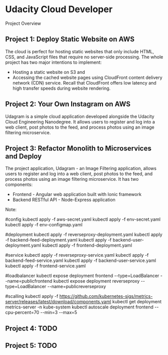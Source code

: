 # Udacity Cloud Developer

Project Overview

## Project 1: Deploy Static Website on AWS

The cloud is perfect for hosting static websites that only include HTML, CSS, and JavaScript files that require no server-side processing. The whole project has two major intentions to implement:
- Hosting a static website on S3 and
- Accessing the cached website pages using CloudFront content delivery network (CDN) service. Recall that CloudFront offers low latency and high transfer speeds during website rendering.

## Project 2: Your Own Instagram on AWS

Udagram is a simple cloud application developed alongside the Udacity Cloud Engineering Nanodegree. It allows users to register and log into a web client, post photos to the feed, and process photos using an image filtering microservice.

## Project 3: Refactor Monolith to Microservices and Deploy

The project application, Udagram - an Image Filtering application, allows users to register and log into a web client, post photos to the feed, and process photos using an image filtering microservice. It has two components:
- Frontend - Angular web application built with Ionic framework
- Backend RESTful API - Node-Express application

Note:

#config
kubectl apply -f aws-secret.yaml
kubectl apply -f env-secret.yaml
kubectl apply -f env-configmap.yaml

#deployment
kubectl apply -f reverseproxy-deployment.yaml
kubectl apply -f backend-feed-deployment.yaml
kubectl apply -f backend-user-deployment.yaml
kubectl apply -f frontend-deployment.yaml

#service
kubectl apply -f reverseproxy-service.yaml
kubectl apply -f backend-feed-service.yaml
kubectl apply -f backend-user-service.yaml
kubectl apply -f frontend-service.yaml

#loadbalancer
kubectl expose deployment frontend --type=LoadBalancer --name=publicfrontend
kubectl expose deployment reverseproxy --type=LoadBalancer --name=publicreverseproxy

#scalling
kubectl apply -f https://github.com/kubernetes-sigs/metrics-server/releases/latest/download/components.yaml
kubectl get deployment metrics-server -n kube-system
kubectl autoscale deployment frontend --cpu-percent=70 --min=3 --max=5

## Project 4: TODO

## Project 5: TODO